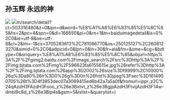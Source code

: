 ## 孙玉辉 永远的神
![](https://qgt-style.oss-cn-hangzhou.aliyuncs.com/newcoursep4/g1/g1-2-2/tenor.gif)
![](https://image.baidu.co)m/search/detail?ct=503316480&z=0&ipn=d&word=%E8%A1%A8%E6%83%85%E5%8C%85&hs=2&pn=4&spn=0&di=166650&pi=0&rn=1&tn=baiduimagedetail&is=0%2C0&ie=utf-8&oe=utf-8&cl=2&lm=-1&cs=3705283613%2C781066770&os=250125127%2C2608123270&simid=0%2C0&adpicid=0&lpn=0&ln=30&fr=ala&fm=&sme=&cg=&bdtype=0&oriquery=%E8%A1%A8%E6%83%85%E5%8C%85&objurl=https%3A%2F%2Fgimg2.baidu.com%2Fimage_search%2Fsrc%3Dhttp%3A%2F%2Fimg.bjtata.com%2Fimg%2F596623fa6155615e.jpg%26refer%3Dhttp%3A%2F%2Fimg.bjtata.com%26app%3D2002%26size%3Df9999%2C10000%26q%3Da80%26n%3D0%26g%3D0n%26fmt%3Djpeg%3Fsec%3D1614950705%26t%3D4f3953dec07a3069415ed6b42a7a5a0f&fromurl=ippr_z2C%24qAzdH3FAzdH3Fooo_z%26e3Bxtvt_z%26e3BgjpAzdH3FtvijAzdH3F14w-dmbl9c8d_z%26e3Bip4s&gsm=5&islist=&querylist=)
